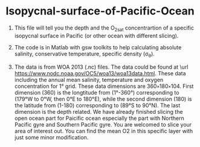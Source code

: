 # Isopycnal-surface-of-Pacific-Ocean

1. This file will tell you the depth and the O<sub>2sat</sub> concentrartion of a specific isopycnal surface in Pacific (or other ocean with different slicing).

2. The code is in Matlab with gsw toolkits to help calculating absolute salinity, conservative temperature, specific density (σ<sub>θ</sub>).

3. The data is from WOA 2013 (.nc) files. The data could be found at \url https://www.nodc.noaa.gov/OC5/woa13/woa13data.html. These data including the annual mean salinity, temperature and oxygen concentration for 1° grid. These data dimensions are 360`×`180`×`104. First dimension (360) is the longtitude from (1°-360°) corresponding to (179°W to 0°W, then 0°E to 180°E), while the second dimension (180) is the latitude from (1-180) corresponding to (89°S to 90°N). The last dimension is the depth related. We have already finished slicing the open ocean part for Paicific ocean especially the part with Northern Pacific gyre and Southern Pacific gyre. You are welcomed to slice your area of interest out. You can find the mean O2 in this specific layer with just some minor modification.  
